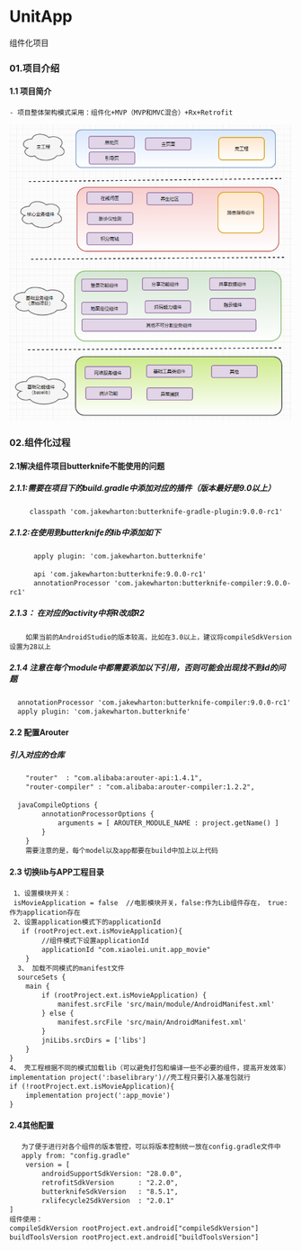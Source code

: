 # UnitApp
组件化项目
### 01.项目介绍
#### 1.1 项目简介
    - 项目整体架构模式采用：组件化+MVP（MVP和MVC混合）+Rx+Retrofit
  <img src="https://raw.githubusercontent.com/sky8650/UnitApp/master/images_git/base_project.png"  alt="竖"/>
    
### 02.组件化过程
#### 2.1解决组件项目butterknife不能使用的问题
##### 2.1.1:需要在项目下的build.gradle中添加对应的插件（版本最好是9.0以上）
         classpath 'com.jakewharton:butterknife-gradle-plugin:9.0.0-rc1'
##### 2.1.2:在使用到butterknife的lib中添加如下
          apply plugin: 'com.jakewharton.butterknife'
         
          api 'com.jakewharton:butterknife:9.0.0-rc1'
          annotationProcessor 'com.jakewharton:butterknife-compiler:9.0.0-rc1'
##### 2.1.3： 在对应的activity中将R改成R2
        如果当前的AndroidStudio的版本较高，比如在3.0以上，建议将compileSdkVersion设置为28以上
##### 2.1.4 注意在每个module中都需要添加以下引用，否则可能会出现找不到id的问题
      annotationProcessor 'com.jakewharton:butterknife-compiler:9.0.0-rc1'
      apply plugin: 'com.jakewharton.butterknife'
             
#### 2.2 配置Arouter

##### 引入对应的仓库
        "router"  : "com.alibaba:arouter-api:1.4.1",
        "router-compiler" : "com.alibaba:arouter-compiler:1.2.2",

      javaCompileOptions {
            annotationProcessorOptions {
                arguments = [ AROUTER_MODULE_NAME : project.getName() ]
            }
        }
        需要注意的是，每个model以及app都要在build中加上以上代码
#### 2.3 切换lib与APP工程目录
     1、设置模块开关：
     isMovieApplication = false  //电影模块开关，false:作为Lib组件存在， true:作为application存在
     2、设置application模式下的applicationId
       if (rootProject.ext.isMovieApplication){
            //组件模式下设置applicationId
            applicationId "com.xiaolei.unit.app_movie"
        }
      3、 加载不同模式的manifest文件
      sourceSets {
        main {
            if (rootProject.ext.isMovieApplication) {
                manifest.srcFile 'src/main/module/AndroidManifest.xml'
            } else {
                manifest.srcFile 'src/main/AndroidManifest.xml'
            }
            jniLibs.srcDirs = ['libs']
        }
    }
    4、 壳工程根据不同的模式加载lib（可以避免打包和编译一些不必要的组件，提高开发效率）
    implementation project(':baselibrary')//壳工程只要引入基准包就行
    if (!rootProject.ext.isMovieApplication){
        implementation project(':app_movie')
    }
  #### 2.4其他配置
       为了便于进行对各个组件的版本管控，可以将版本控制统一放在config.gradle文件中
       apply from: "config.gradle"
        version = [
            androidSupportSdkVersion: "28.0.0",
            retrofitSdkVersion      : "2.2.0",
            butterknifeSdkVersion   : "8.5.1",
            rxlifecycle2SdkVersion  : "2.0.1"
    ]
    组件使用： 
    compileSdkVersion rootProject.ext.android["compileSdkVersion"]
    buildToolsVersion rootProject.ext.android["buildToolsVersion"]
    
    
    
    
    

    
    
    
       
       
       

